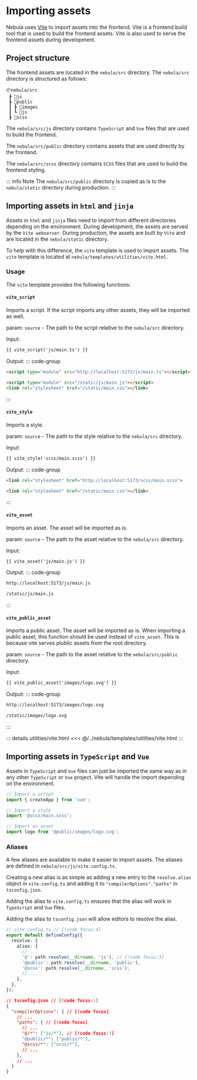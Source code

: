 # Importing assets

Nebula uses [Vite](https://vitejs.dev/) to import assets into the frontend. Vite is a frontend build tool that is used to build the frontend assets. Vite is also used to serve the frontend assets during development.

## Project structure

The frontend assets are located in the `nebula/src` directory. The `nebula/src` directory is structured as follows:

```
📦nebula/src
 ┣ 📂js
 ┣ 📂public
 ┃ ┣ 📂images
 ┃ ┗ 📂js
 ┣ 📂scss
```

The `nebula/src/js` directory contains `TypeScript` and `Vue` files that are used to build the frontend. 

The `nebula/src/public` directory contains assets that are used directly by the frontend.

The `nebula/src/scss` directory contains `SCSS` files that are used to build the frontend styling.

::: info Note
The `nebula/src/public` directory is copied as is to the `nebula/static` directory during production.
:::

## Importing assets in `html` and `jinja`

Assets in `html` and `jinja` files need to import from different directories depending on the environment. During development, the assets are served by the `Vite webserver`. During production, the assets are built by `Vite` and are located in the `nebula/static` directory.

To help with this difference, the `vite` template is used to import assets. The `vite` template is located at `nebula/templates/utilities/vite.html`.

### Usage

The `vite` template provides the following functions:

#### `vite_script`

Imports a script. If the script imports any other assets, they will be imported as well.

param: `source` - The path to the script relative to the `nebula/src` directory.

Input:
```html
{{ vite_script('js/main.ts') }}
```

Output:
::: code-group
```html [Development]
<script type="module" src="http://localhost:5173/js/main.ts"></script>
```

```html [Production]
<script type="module" src="/static/js/main.js"></script>
<link rel="stylesheet" href="/static/main.css"></link>
```
:::

#### `vite_style`

Imports a style.

param: `source` - The path to the style relative to the `nebula/src` directory.

Input:
```html
{{ vite_style('scss/main.scss') }}
```

Output:
::: code-group
```html [Development]
<link rel="stylesheet" href="http://localhost:5173/scss/main.scss">
```

```html [Production]
<link rel="stylesheet" href="/static/main.css"></link>
```
:::

#### `vite_asset`

Imports an asset. The asset will be imported as is.

param: `source` - The path to the asset relative to the `nebula/src` directory.

Input:
```html
{{ vite_asset('js/main.js') }}
```

Output:
::: code-group
```html [Development]
http://localhost:5173/js/main.js
```

```html [Production]
/static/js/main.js
```
:::
#### `vite_public_asset`

Imports a public asset. The asset will be imported as is.
When importing a public asset, this function should be used instead of `vite_asset`. This is because vite serves plublic assets from the root directory.

param: `source` - The path to the asset relative to the `nebula/src/public` directory.

Input:
```html
{{ vite_public_asset('images/logo.svg') }}
```

Output:
::: code-group
```html [Development]
http://localhost:5173/images/logo.svg
```

```html [Production]
/static/images/logo.svg
```
:::


::: details utilities/vite.html
<<< @/../nebula/templates/utilities/vite.html
:::

## Importing assets in `TypeScript` and `Vue`

Assets in `TypeScript` and `Vue` files can just be imported the same way as in any other `TypeScript` or `Vue` project. Vite will handle the import depending on the environment.

```ts
// Import a script
import { createApp } from 'vue';

// Import a style
import '@scss/main.scss';

// Import an asset
import logo from '@public/images/logo.svg';
```


### Aliases

A few aliases are available to make it easier to import assets. The aliases are defined in `nebula/src/js/vite.config.ts`.

Creating a new alias is as simple as adding a new entry to the `resolve.alias` object in `vite.config.ts` and adding it to `"compilerOptions"."paths"` in `tsconfig.json`.

Adding the alias to `vite.config.ts` ensures that the alias will work in `TypeScript` and `Vue` files.

Adding the alias to `tsconfig.json` will allow editors to resolve the alias.

```ts
// vite.config.ts // [!code focus:4]
export default defineConfig({
  resolve: {
    alias: {
      // ...
      '@': path.resolve(__dirname, 'js'), // [!code focus:3]
      '@public': path.resolve(__dirname, 'public'),
      '@scss': path.resolve(__dirname, 'scss'),
      // ...
    },
  },
});
```

```json
// tsconfig.json // [!code focus:1]
{
  "compilerOptions": { // [!code focus]
    // ...
    "paths": { // [!code focus]
      // ...
      "@/*": ["js/*"], // [!code focus:3]
      "@public/*": ["public/*"],
      "@scss/*": ["scss/*"],
      // ...
    },
    // ...
  }
}
```
